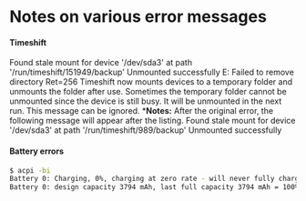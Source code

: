 # Notes on various error messages

#### Timeshift
Found stale mount for device '/dev/sda3' at path '/run/timeshift/151949/backup'
Unmounted successfully
E: Failed to remove directory
Ret=256
Timeshift now mounts devices to a temporary folder and unmounts the folder after use. Sometimes the temporary folder cannot be unmounted since the device is still busy. It will be unmounted in the next run. This message can be ignored.
***Notes:**
After the original error, the following message will appear after the listing.
Found stale mount for device '/dev/sda3' at path '/run/timeshift/989/backup'
Unmounted successfully

#### Battery errors
```bash
$ acpi -bi
Battery 0: Charging, 0%, charging at zero rate - will never fully charge.
Battery 0: design capacity 3794 mAh, last full capacity 3794 mAh = 100%
```